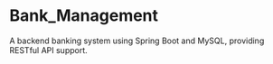 # Bank_Management
A backend banking system using Spring Boot and MySQL, providing RESTful API support.
